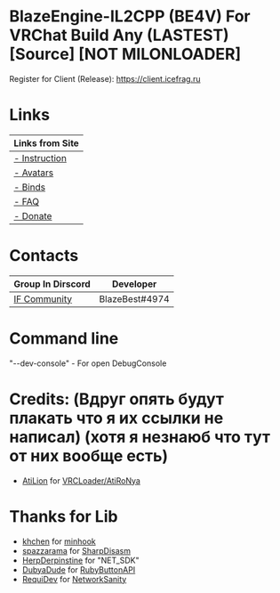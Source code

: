 # BlazeEngine-IL2CPP (BE4V) For VRChat Build Any (LASTEST) [Source] [NOT MILONLOADER]
Register for Client (Release): https://client.icefrag.ru

# Links
| Links from Site |
|----------------|
| [- Instruction](https://client.icefrag.ru/instruction) |
| [- Avatars](https://client.icefrag.ru/avatars) |
| [- Binds](https://client.icefrag.ru/binds) |
| [- FAQ](https://client.icefrag.ru/faq) |
| [- Donate](https://client.icefrag.ru/donate) |

# Contacts
| Group In Dirscord | Developer |
|----------------|:-----------:|
| [IF Community](http://discord.gg/8mMGM43) | BlazeBest#4974 |

# Command line
"--dev-console" - For open DebugConsole

# Credits: (Вдруг опять будут плакать что я их ссылки не написал) (хотя я незнаюб что тут от них вообще есть)
- [AtiLion](https://github.com/AtiLion) for [VRCLoader/AtiRoNya](https://github.com/AtiLion/AtiRoNya)

# Thanks for Lib
- [khchen](https://github.com/khchen) for [minhook](https://github.com/khchen/minhook)
- [spazzarama](https://github.com/spazzarama) for [SharpDisasm](https://github.com/spazzarama/SharpDisasm)
- [HerpDerpinstine](https://github.com/HerpDerpinstine) for "NET_SDK"
- [DubyaDude](https://github.com/DubyaDude) for [RubyButtonAPI](https://github.com/DubyaDude/RubyButtonAPI)
- [RequiDev](https://github.com/RequiDev) for [NetworkSanity](https://github.com/RequiDev/NetworkSanity)
